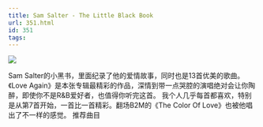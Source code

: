 ```yaml
---
title: Sam Salter - The Little Black Book
url: 351.html
id: 351
tags:
---
```


![](http://ec1.images-amazon.com/images/P/B000NVPUGK.01-AZX0R6GC9106N._SCLZZZZZZZ_V43256976_AA240_.jpg)

Sam Salter的小黑书，里面纪录了他的爱情故事，同时也是13首优美的歌曲。《Love Again》是本张专辑最精彩的作品，深情到带一点哭腔的演唱绝对会让你陶醉，即使你不是R&B爱好者，也值得你听完这首。 我个人几乎每首都喜欢，特别是从第7首开始，一首比一首精彩。翻场B2M的《The Color Of Love》也被他唱出了不一样的感觉。 推荐曲目